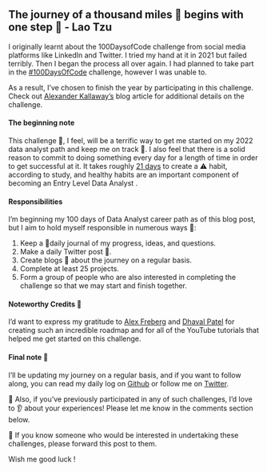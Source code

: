 ## The journey of a thousand miles 🐾 begins with one step 🚶 - Lao Tzu

I originally learnt about the 100DaysofCode challenge from social media platforms like LinkedIn and Twitter. I tried my hand at it in 2021 but failed terribly. Then I began the process all over again. I had planned to take part in the [#100DaysOfCode](https://www.100daysofcode.com/) challenge, however I was unable to.

As a result, I’ve chosen to finish the year by participating in this challenge.
Check out [Alexander Kallaway’s](https://www.100daysofcode.com/) blog article for additional details on the challenge.

#### The beginning note
This challenge 📝, I feel, will be a terrific way to get me started on my 2022 data analyst path and keep me on track 🎯. I also feel that there is a solid reason to commit to doing something every day for a length of time in order to get successful at it. It takes roughly [21 days](https://capespace.com/how-the-21-90-rule-helps-you-build-good-habits-and-a-better-life/#:~:text=The%20rule%20is%20simple%20enough,it%20for%20another%20ninety%20days.) to create a ⚠️ habit, according to study, and healthy habits are an important component of becoming an Entry Level Data Analyst .

#### Responsibilities
I’m beginning my 100 days of Data Analyst career path as of this blog post, but I aim to hold myself responsible in numerous ways 🎯:

1. Keep a 📝daily journal of my progress, ideas, and questions.
2. Make a daily Twitter post 🚩.
3. Create blogs 📖 about the journey on a regular basis.
4. Complete at least 25 projects.
5. Form a group of people who are also interested in completing the challenge so that we may start and finish together.


#### Noteworthy Credits 🙏
I’d want to express my gratitude to [Alex Freberg](https://www.linkedin.com/in/alex-freberg/) and [Dhaval Patel](https://www.linkedin.com/in/dhavalsays/) for creating such an incredible roadmap and for all of the YouTube tutorials that helped me get started on this challenge.

#### Final note 📑
I’ll be updating my journey on a regular basis, and if you want to follow along, you can read my daily log on [Github](https://github.com/Lourdemary/100_Days_Of_Data) or follow me on [Twitter](https://twitter.com/datanomadd).

📌 Also, if you’ve previously participated in any of such challenges, I’d love to 👂 about your experiences! Please let me know in the comments section below.

📌 If you know someone who would be interested in undertaking these challenges, please forward this post to them.

Wish me good luck !

